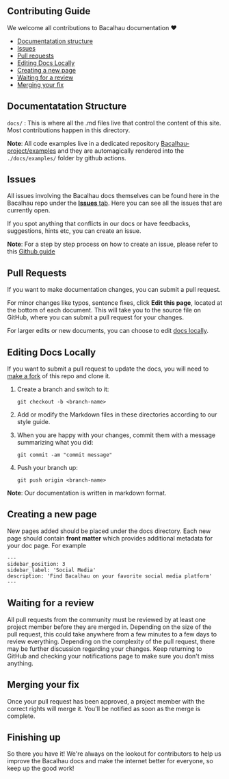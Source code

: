 
## Contributing Guide

We welcome all contributions to Bacalhau  documentation ❤️

- [Documentatation structure](#documentatation-structure)
- [Issues](#issues)
- [Pull requests](#pull-requests)
- [Editing Docs Locally](#editing-docs-locally)
- [Creating a new page](#creating-a-new-page)
- [Waiting for a review](#waiting-for-a-review)
- [Merging your fix](#merging-your-fix)


## Documentatation Structure

`docs/` : This is where all the .md files live that control the content of this site. Most contributions happen in this directory.

**Note**: All code examples live in a dedicated repository [Bacalhau-project/examples](https://github.com/bacalhau-project/examples) and they are automagically rendered into the `./docs/examples/` folder by github actions.

## Issues

All issues involving the Bacalhau docs themselves can be found here in the Bacalhau repo under the [**Issues** tab](https://github.com/bacalhau-project/bacalhau/issues). Here you can see all the issues that are currently open.

If you spot anything that conflicts in our docs or have feedbacks, suggestions, hints etc, you can create an issue.

**Note**: For a step by step process on how to create an issue, please refer to this [Github guide](https://docs.github.com/en/issues/tracking-your-work-with-issues/creating-an-issue)

## Pull Requests

If you want to make documentation changes, you can submit a pull request.

For minor changes like typos, sentence fixes, click **Edit this page**, located at the bottom of each document. This will take you to the source file on GitHub, where you can submit a pull request for your changes.

For larger edits or new documents, you can choose to edit [docs locally](#editing-docs-locally).


## Editing Docs Locally

If you want to submit a pull request to update the docs, you will need to [make a fork](https://docs.github.com/en/get-started/quickstart/fork-a-repo) of this repo and clone it.


1. Create a branch and switch to it:

    `git checkout -b <branch-name>`

2. Add or modify the Markdown files in these directories according to our style guide.

3. When you are happy with your changes, commit them with a message summarizing what you did:

    `git commit -am "commit message"`

4. Push your branch up:

    `git push origin <branch-name>`

**Note**: Our documentation is written in markdown format.

## Creating a new page

New pages added should be placed under the docs directory. Each new page should contain **front matter** which provides additional metadata for your doc page. For example
```
---
sidebar_position: 3
sidebar_label: 'Social Media'
description: 'Find Bacalhau on your favorite social media platform'
---
```

## Waiting for a review

All pull requests from the community must be reviewed by at least one project member before they are merged in. Depending on the size of the pull request, this could take anywhere from a few minutes to a few days to review everything. Depending on the complexity of the pull request, there may be further discussion regarding your changes. Keep returning to GitHub and checking your notifications page to make sure you don't miss anything.

## Merging your fix

Once your pull request has been approved, a project member with the correct rights will merge it. You'll be notified as soon as the merge is complete.

## Finishing up

So there you have it!  We're always on the lookout for contributors to help us improve the Bacalhau docs and make the internet better for everyone, so keep up the good work!
